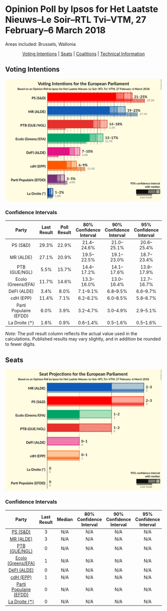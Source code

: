 # Opinion Poll by Ipsos for Het Laatste Nieuws–Le Soir–RTL Tvi–VTM, 27 February–6 March 2018

Areas included: Brussels, Wallonia

<p align="center"><a href="#voting-intentions">Voting Intentions</a> | <a href="#seats">Seats</a> | <a href="#coalitions">Coalitions</a> | <a href="#technical-information">Technical Information</a></p>

## Voting Intentions

![Graph with voting intentions not yet produced](2018-03-06-Ipsos.png "Voting Intentions")

### Confidence Intervals

| Party | Last Result | Poll Result | 80% Confidence Interval | 90% Confidence Interval | 95% Confidence Interval | 99% Confidence Interval |
|:-----:|:-----------:|:-----------:|:-----------------------:|:-----------------------:|:-----------------------:|:-----------------------:|
| PS (S&D) | 29.3% | 22.9% | 21.4–24.6% |21.0–25.1% |20.6–25.4% |19.9–26.2% |
| MR (ALDE) | 27.1% | 20.9% | 19.5–22.5% |19.1–23.0% |18.7–23.4% |18.0–24.1% |
| PTB (GUE/NGL) | 5.5% | 15.7% | 14.4–17.2% |14.1–17.6% |13.8–17.9% |13.2–18.7% |
| Ecolo (Greens/EFA) | 11.7% | 14.6% | 13.3–16.0% |13.0–16.4% |12.7–16.7% |12.1–17.4% |
| DéFI (ALDE) | 3.4% | 8.0% | 7.1–9.1% |6.8–9.5% |6.6–9.7% |6.2–10.3% |
| cdH (EPP) | 11.4% | 7.1% | 6.2–8.2% |6.0–8.5% |5.8–8.7% |5.4–9.3% |
| Parti Populaire (EFDD) | 6.0% | 3.9% | 3.2–4.7% |3.0–4.9% |2.9–5.1% |2.6–5.5% |
| La Droite (*) | 1.6% | 0.9% | 0.6–1.4% |0.5–1.6% |0.5–1.6% |0.4–1.9% |

*Note:* The poll result column reflects the actual value used in the calculations. Published results may vary slightly, and in addition be rounded to fewer digits.

## Seats

![Graph with seats not yet produced](2018-03-06-Ipsos-seats.png "Seats")

### Confidence Intervals

| Party | Last Result | Median | 80% Confidence Interval | 90% Confidence Interval | 95% Confidence Interval | 99% Confidence Interval |
|:-----:|:-----------:|:------:|:-----------------------:|:-----------------------:|:-----------------------:|:-----------------------:|
| <a href="#ps-(s&d)">PS (S&D)</a> | 3 | N/A | N/A |N/A |N/A |N/A |
| <a href="#mr-(alde)">MR (ALDE)</a> | 3 | N/A | N/A |N/A |N/A |N/A |
| <a href="#ptb-(gue/ngl)">PTB (GUE/NGL)</a> | 0 | N/A | N/A |N/A |N/A |N/A |
| <a href="#ecolo-(greens/efa)">Ecolo (Greens/EFA)</a> | 1 | N/A | N/A |N/A |N/A |N/A |
| <a href="#défi-(alde)">DéFI (ALDE)</a> | 0 | N/A | N/A |N/A |N/A |N/A |
| <a href="#cdh-(epp)">cdH (EPP)</a> | 1 | N/A | N/A |N/A |N/A |N/A |
| <a href="#parti-populaire-(efdd)">Parti Populaire (EFDD)</a> | 0 | N/A | N/A |N/A |N/A |N/A |
| <a href="#la-droite-(*)">La Droite (*)</a> | 0 | N/A | N/A |N/A |N/A |N/A |

